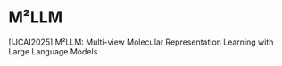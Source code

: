 # M²LLM

[IJCAI2025] M²LLM: Multi-view Molecular Representation Learning with Large Language Models
